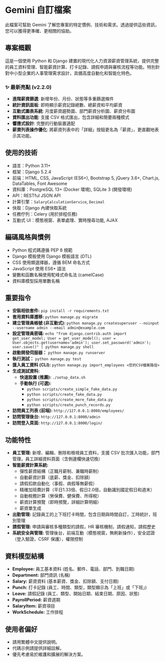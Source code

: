 # Gemini 自訂檔案

此檔案可幫助 Gemini 了解您專案的特定慣例、技術和需求。透過提供這些資訊，您可以獲得更準確、更相關的協助。

## 專案概觀

這是一個使用 Python 和 Django 建置的現代化人力資源薪資管理系統，提供完整的員工資料管理、智能薪資計算、打卡記錄、請假申請與審核流程等功能。特別針對中小型企業的人事管理需求設計，具備高度自動化和智能化特色。

### ✨ 最新亮點 (v2.2.0)
- **進階薪資篩選**: 新增年份、月份、狀態等多重篩選條件
- **統計資訊面板**: 即時顯示薪資記錄總數、總薪資和平均薪資
- **互動式圖表系統**: 月度薪資趨勢圖、部門薪資分析圖、薪資分布圖
- **資料匯出功能**: 支援 CSV 格式匯出，包含詳細和簡要兩種模式
- **響應式設計**: 完整的行動裝置適配
- **薪資列表操作優化**: 將薪資列表中的「詳細」按鈕更名為「薪資」，更直觀地表示其功能。

## 使用的技術

- 語言：Python 3.11+
- 框架：Django 5.2.4
- 前端：HTML, CSS, JavaScript (ES6+), Bootstrap 5, jQuery 3.6+, Chart.js, DataTables, Font Awesome
- 資料庫：PostgreSQL 13+ (Docker 環境), SQLite 3 (開發環境)
- API：RESTful JSON API
- 計算引擎：`SalaryCalculationService`, `Decimal`
- 快取：Django 內建快取系統
- 任務佇列：Celery (用於排程任務)
- 互動式 UI：模態視窗、表單處理、實時搜尋功能, AJAX

## 編碼風格與慣例

- Python 程式碼遵循 PEP 8 規範
- Django 模板使用 Django 模板語言 (DTL)
- CSS 使用類選擇器，遵循 BEM 命名方式
- JavaScript 使用 ES6+ 語法
- 變數和函數名稱使用駝峰式命名法 (camelCase)
- 資料庫模型採用單數名稱

## 重要指令

- **安裝相依套件:** `pip install -r requirements.txt`
- **套用資料庫遷移:** `python manage.py migrate`
- **建立管理員帳號 (非互動式):** `python manage.py createsuperuser --noinput --username admin --email admin@example.com`
- **設定管理員密碼:** `echo "from django.contrib.auth import get_user_model; User = get_user_model(); user = User.objects.get(username='admin'); user.set_password('admin'); user.save()" | python manage.py shell`
- **啟動開發伺服器：** `python manage.py runserver`
- **執行測試：** `python manage.py test`
- **匯入員工資料 (CLI):** `python manage.py import_employees <您的CSV檔案路徑>`
- **生成測試資料:**
    - **快速設置 (推薦):** `./setup_data.sh`
    - **手動執行 (可選):**
        - `python scripts/create_simple_fake_data.py`
        - `python scripts/create_fake_data.py`
        - `python scripts/create_more_fake_data.py`
        - `python scripts/create_punch_records.py`
- **訪問員工列表 (前端):** `http://127.0.0.1:8000/employees/`
- **訪問管理後台:** `http://127.0.0.1:8000/admin`
- **訪問登入頁面:** `http://127.0.0.1:8000/login/`

## 功能特性

- **員工管理:** 新增、編輯、刪除和檢視員工資料，支援 CSV 批次匯入功能，部門管理，員工詳細資料頁面（含側邊欄快速切換）
- **智能薪資計算系統:**
    - 彈性薪資結構（正職月薪制、兼職時薪制）
    - 自動薪資計算（底薪、獎金、扣除額）
    - 請假扣款自動化（事假、病假等無薪假）
    - 精確加班費計算（平日1.33倍、假日2.0倍，自動識別國定假日和週末）
    - 自動稅務計算（勞保費、健保費、所得稅）
    - 薪資計算預覽（即時預覽，詳細計算明細）
    - 薪資單生成
- **出勤管理:** 記錄員工的上下班打卡時間，包含日期與時間自訂，工時統計，班別管理
- **請假管理:** 申請與審核多種類型的請假，HR 審核機制，請假通知，請假歷史
- **系統安全與管理:** 管理後台，前端互動（模態視窗，無刷新操作），安全認證（登入驗證，CSRF 保護），權限控制

## 資料模型結構

- **Employee:** 員工基本資料 (姓名、郵件、電話、部門、到職日期)
- **Department:** 部門資訊 (名稱)
- **Salary:** 薪資資料 (基本薪資、獎金、扣除額、支付日期)
- **Punch:** 打卡記錄 (員工、時間、類型，類型顯示為「上班」或「下班」)
- **Leave:** 請假記錄 (員工、類型、開始日期、結束日期、原因、狀態)
- **PayrollPeriod:** 薪資週期
- **SalaryItem:** 薪資項目
- **WorkSchedule:** 工作排程

## 使用者偏好

- 請用繁體中文提供說明。
- 代碼示例請提供詳細註解。
- 優先考慮易於維護和擴展的解決方案。